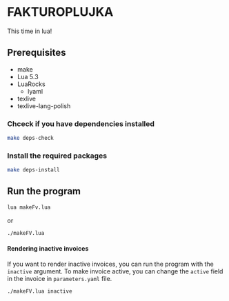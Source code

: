 # FAKTUROPLUJKA #
This time in lua!

## Prerequisites
- make
- Lua 5.3
- LuaRocks
  - lyaml
- texlive
- texlive-lang-polish

### Chceck if you have dependencies installed
```bash
make deps-check
```
### Install the required packages
```bash
make deps-install
```
## Run the program
```bash
lua makeFv.lua
```
or

```bash
./makeFV.lua

```
#### Rendering inactive invoices

If you want to render inactive invoices, you can run the program with the `inactive` argument.
To make invoice active, you can change the `active` field in the invoice in `parameters.yaml` file.

```bash
./makeFV.lua inactive
```

